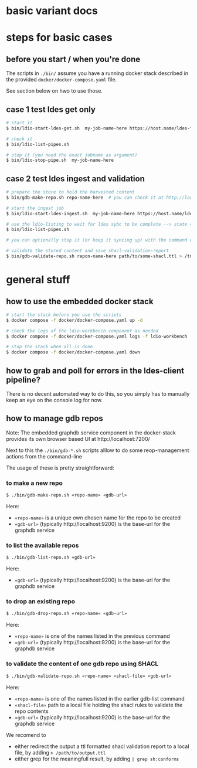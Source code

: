 # basic variant docs

# steps for basic cases

## before you start / when you're done

The scripts in `./bin/` assume you have a running docker stack described in the provided `docker/docker-compose.yaml` file.

See section below on hwo to use those.

## case 1 test ldes get only

```bash
# start it
$ bin/ldio-start-ldes-get.sh  my-job-name-here https://host.name/ldes-feed-link

# check it
$ bin/ldio-list-pipes.sh

# stop it (you need the exact jobname as argument)
$ bin/ldio-stop-pipe.sh  my-job-name-here
```

## case 2 test ldes ingest and validation

```bash
# prepare the store to hold the harvested content
$ bin/gdb-make-repo.sh repo-name-here  # you can check it at http://localhost:7200/

# start the ingest job
$ bin/ldio-start-ldes-ingest.sh  my-job-name-here https://host.name/ldes-feed-link repo-name-here

# use the ldio-listing to wait for ldes sybc to be complete --> state == "SYNCHRONISING"
$ bin/ldio-list-pipes.sh

# you can optionally stop it (or keep it syncing up) with the command described in case 1

# validate the stored content and save shacl-validation-report
$ bin/gdb-validate-repo.sh repon-name-here path/to/some-shacl.ttl > /tmp/report.ttl
```

# general stuff

## how to use the embedded docker stack

```bash
# start the stack before you use the scripts
$ docker compose -f docker/docker-compose.yaml up -d

# check the logs of the ldio-workbench component as needed
$ docker compose -f docker/docker-compose.yaml logs -f ldio-workbench

# stop the stack when all is done
$ docker compose -f docker/docker-compose.yaml down
```

## how to grab and poll for errors in the ldes-client pipeline?

There is no decent automated way to do this, so you simply has to manually keep an eye on the console log for now.

## how to manage gdb repos

Note: The embedded graphdb service component in the docker-stack provides its own browser based UI at http://localhost:7200/

Next to this the `./bin/gdb-*.sh` scripts alllow to do some reop-management actions from the command-line

The usage of these is pretty straightforward:

### to make a new repo

```bash
$ ./bin/gdb-make-repo.sh «repo-name» «gdb-url»
```

Here:

- `«repo-name»` is a unique own chosen name for the repo to be created
- `«gdb-url»` (typically http://localhost:9200) is the base-url for the graphdb service

### to list the available repos

```bash
$ ./bin/gdb-list-repo.sh «gdb-url»
```

Here:

- `«gdb-url»` (typically http://localhost:9200) is the base-url for the graphdb service

### to drop an existing repo

```bash
$ ./bin/gdb-drop-repo.sh «repo-name» «gdb-url»
```

Here:

- `«repo-name»` is one of the names listed in the previous command
- `«gdb-url»` (typically http://localhost:9200) is the base-url for the graphdb service

### to validate the content of one gdb repo using SHACL

```bash
$ ./bin/gdb-validate-repo.sh «repo-name» «shacl-file» «gdb-url»
```

Here:

- `«repo-name»` is one of the names listed in the earlier gdb-list command
- `«shacl-file»` path to a local file holding the shacl rules to validate the repo contents
- `«gdb-url»` (typically http://localhost:9200) is the base-url for the graphdb service

We recomend to

- either redirect the output a ttl formatted shacl validation report to a local file, by adding `> /path/to/output.ttl`
- either grep for the meaningfull result, by adding `| grep sh:conforms`
